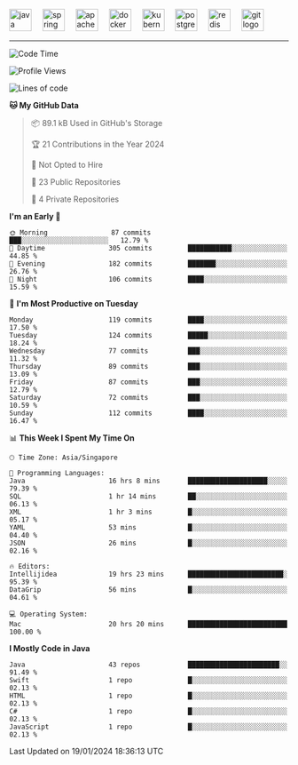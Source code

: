 <p align="left">
  <img src="https://cdn.jsdelivr.net/gh/devicons/devicon/icons/java/java-original.svg" height="40" alt="java logo"  />
  <img width="12" />
  <img src="https://cdn.jsdelivr.net/gh/devicons/devicon/icons/spring/spring-original.svg" height="40" alt="spring logo"  />
  <img width="12" />
  <img src="https://cdn.jsdelivr.net/gh/devicons/devicon/icons/apachekafka/apachekafka-original.svg" height="40" alt="apachekafka logo"  />
  <img width="12" />
  <img src="https://cdn.jsdelivr.net/gh/devicons/devicon/icons/docker/docker-original.svg" height="40" alt="docker logo"  />
  <img width="12" />
  <img src="https://cdn.jsdelivr.net/gh/devicons/devicon/icons/kubernetes/kubernetes-plain.svg" height="40" alt="kubernetes logo"  />
  <img width="12" />
  <img src="https://cdn.jsdelivr.net/gh/devicons/devicon/icons/postgresql/postgresql-original.svg" height="40" alt="postgresql logo"  />
  <img width="12" />
  <img src="https://cdn.jsdelivr.net/gh/devicons/devicon/icons/redis/redis-original.svg" height="40" alt="redis logo"  />
  <img width="12" />
  <img src="https://cdn.jsdelivr.net/gh/devicons/devicon/icons/git/git-original.svg" height="40" alt="git logo"  />
</p>


<!--<img src="https://media.giphy.com/media/LnQjpWaON8nhr21vNW/giphy.gif" width="60"> <em><b>I love connecting with different people</b> so if you want to say <b>hi, I'll be happy to meet you more!</b> 😊 </em> -->

---
<!--START_SECTION:waka-->
![Code Time](http://img.shields.io/badge/Code%20Time-1%2C735%20hrs%2022%20mins-blue)

![Profile Views](http://img.shields.io/badge/Profile%20Views-26-blue)

![Lines of code](https://img.shields.io/badge/From%20Hello%20World%20I%27ve%20Written-563.7%20thousand%20lines%20of%20code-blue)

**🐱 My GitHub Data** 

> 📦 89.1 kB Used in GitHub's Storage 
 > 
> 🏆 21 Contributions in the Year 2024
 > 
> 🚫 Not Opted to Hire
 > 
> 📜 23 Public Repositories 
 > 
> 🔑 4 Private Repositories 
 > 
**I'm an Early 🐤** 

```text
🌞 Morning                87 commits          ███░░░░░░░░░░░░░░░░░░░░░░   12.79 % 
🌆 Daytime                305 commits         ███████████░░░░░░░░░░░░░░   44.85 % 
🌃 Evening                182 commits         ███████░░░░░░░░░░░░░░░░░░   26.76 % 
🌙 Night                  106 commits         ████░░░░░░░░░░░░░░░░░░░░░   15.59 % 
```
📅 **I'm Most Productive on Tuesday** 

```text
Monday                   119 commits         ████░░░░░░░░░░░░░░░░░░░░░   17.50 % 
Tuesday                  124 commits         █████░░░░░░░░░░░░░░░░░░░░   18.24 % 
Wednesday                77 commits          ███░░░░░░░░░░░░░░░░░░░░░░   11.32 % 
Thursday                 89 commits          ███░░░░░░░░░░░░░░░░░░░░░░   13.09 % 
Friday                   87 commits          ███░░░░░░░░░░░░░░░░░░░░░░   12.79 % 
Saturday                 72 commits          ███░░░░░░░░░░░░░░░░░░░░░░   10.59 % 
Sunday                   112 commits         ████░░░░░░░░░░░░░░░░░░░░░   16.47 % 
```


📊 **This Week I Spent My Time On** 

```text
🕑︎ Time Zone: Asia/Singapore

💬 Programming Languages: 
Java                     16 hrs 8 mins       ████████████████████░░░░░   79.39 % 
SQL                      1 hr 14 mins        ██░░░░░░░░░░░░░░░░░░░░░░░   06.13 % 
XML                      1 hr 3 mins         █░░░░░░░░░░░░░░░░░░░░░░░░   05.17 % 
YAML                     53 mins             █░░░░░░░░░░░░░░░░░░░░░░░░   04.40 % 
JSON                     26 mins             █░░░░░░░░░░░░░░░░░░░░░░░░   02.16 % 

🔥 Editors: 
Intellijidea             19 hrs 23 mins      ████████████████████████░   95.39 % 
DataGrip                 56 mins             █░░░░░░░░░░░░░░░░░░░░░░░░   04.61 % 

💻 Operating System: 
Mac                      20 hrs 20 mins      █████████████████████████   100.00 % 
```

**I Mostly Code in Java** 

```text
Java                     43 repos            ███████████████████████░░   91.49 % 
Swift                    1 repo              █░░░░░░░░░░░░░░░░░░░░░░░░   02.13 % 
HTML                     1 repo              █░░░░░░░░░░░░░░░░░░░░░░░░   02.13 % 
C#                       1 repo              █░░░░░░░░░░░░░░░░░░░░░░░░   02.13 % 
JavaScript               1 repo              █░░░░░░░░░░░░░░░░░░░░░░░░   02.13 % 
```




 Last Updated on 19/01/2024 18:36:13 UTC
<!--END_SECTION:waka-->


<!--
**SimakovIgor/SimakovIgor** is a ✨ _special_ ✨ repository because its `README.md` (this file) appears on your GitHub profile.

Here are some ideas to get you started:

- 🔭 I’m currently working on ...
- 🌱 I’m currently learning ...
- 👯 I’m looking to collaborate on ...
- 🤔 I’m looking for help with ...
- 💬 Ask me about ...
- 📫 How to reach me: ...
- 😄 Pronouns: ...
- ⚡ Fun fact: ...
-->

